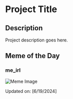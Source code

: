 # Project Title

## Description

Project description goes here.

## Meme of the Day

### me_irl
![Meme Image](https://i.redd.it/otfc2joo367d1.png)

Updated on: [6/19/2024]